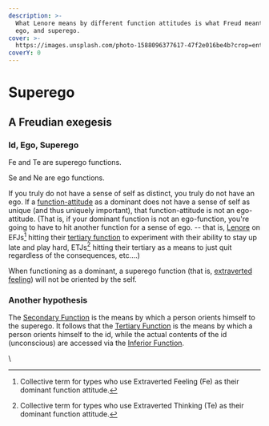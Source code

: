```yaml
---
description: >-
  What Lenore means by different function attitudes is what Freud meant by id,
  ego, and superego.
cover: >-
  https://images.unsplash.com/photo-1588096377617-47f2e016be4b?crop=entropy&cs=srgb&fm=jpg&ixid=M3wxOTcwMjR8MHwxfHNlYXJjaHw0fHxjYXJsJTIwanVuZ3xlbnwwfHx8fDE3MzgwMzc5Mjl8MA&ixlib=rb-4.0.3&q=85
coverY: 0
---
```


# Superego

## A Freudian exegesis

### Id, Ego, Superego

Fe and Te are superego functions.

Se and Ne are ego functions.

If you truly do not have a sense of self as distinct, you truly do not have an ego. If a [function-attitude](../fundamentals/function-attitude/) as a dominant does not have a sense of self as unique (and thus uniquely important), that function-attitude is not an ego-attitude. (That is, if your dominant function is not an ego-function, you're going to have to hit another function for a sense of ego. -- that is, [Lenore](../people-and-systems/lenore-thomson.md) on EFJs[^1] hitting their [tertiary function](../fundamentals/function-attitude/cognitive-stack/tertiary-function/) to experiment with their ability to stay up late and play hard, ETJs[^2] hitting their tertiary as a means to just quit regardless of the consequences, etc....)

When functioning as a dominant, a superego function (that is, [extraverted feeling](https://web.archive.org/web/20060627203321/http://greenlightwiki.com/lenore-exegesis/extraverted_feeling)) will not be oriented by the self.

### Another hypothesis

The [Secondary Function](../fundamentals/function-attitude/cognitive-stack/secondary-function/) is the means by which a person orients himself to the superego. It follows that the [Tertiary Function](https://web.archive.org/web/20060627203321/http://greenlightwiki.com/lenore-exegesis/Tertiary_Function) is the means by which a person orients himself to the id, while the actual contents of the id (unconscious) are accessed via the [Inferior Function](https://web.archive.org/web/20060627203321/http://greenlightwiki.com/lenore-exegesis/Inferior_Function).

\


[^1]: Collective term for types who use Extraverted Feeling (Fe) as their dominant function attitude.

[^2]: Collective term for types who use Extraverted Thinking (Te) as their dominant function attitude.
